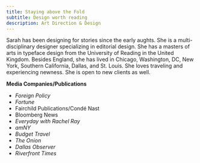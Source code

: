 ```yaml
---
title: Staying above the Fold
subtitle: Design worth reading
description: Art Direction & Design
---
```

Sarah has been designing for stories since the early aughts. She is a multi-disciplinary designer specializing in editorial design. She has a masters of arts in typeface design from the University of Reading in the United Kingdom. Besides England, she has lived in Chicago, Washington, DC, New York, Southern California, Dallas, and St. Louis. She loves traveling and experiencing newness. She is open to new clients as well.

__Media Companies/Publications__
+ *Foreign Policy*
+ *Fortune*
+ Fairchild Publications/Condé Nast
+ Bloomberg News
+ *Everyday with Rachel Ray*
+ *amNY*
+ *Budget Travel*
+ *The Onion*
+ *Dallas Observer*
+ *Riverfront Times*